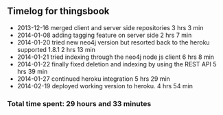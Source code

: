 ## Timelog for thingsbook
* 2013-12-16 merged client and server side repositories 3 hrs 3 min
* 2014-01-08 adding tagging feature on server side 2 hrs 7 min
* 2014-01-20 tried new neo4j version but resorted back to the heroku supported 1.8.1 2 hrs 13 min
* 2014-01-21 tried indexing through the neo4j node js client 6 hrs 8 min
* 2014-01-22 finally fixed deletion and indexing by using the REST API 5 hrs 39 min
* 2014-01-27 continued heroku integration 5 hrs 29 min
* 2014-02-19 deployed working version to heroku. 4 hrs 54 min

### Total time spent: 29 hours and 33 minutes 